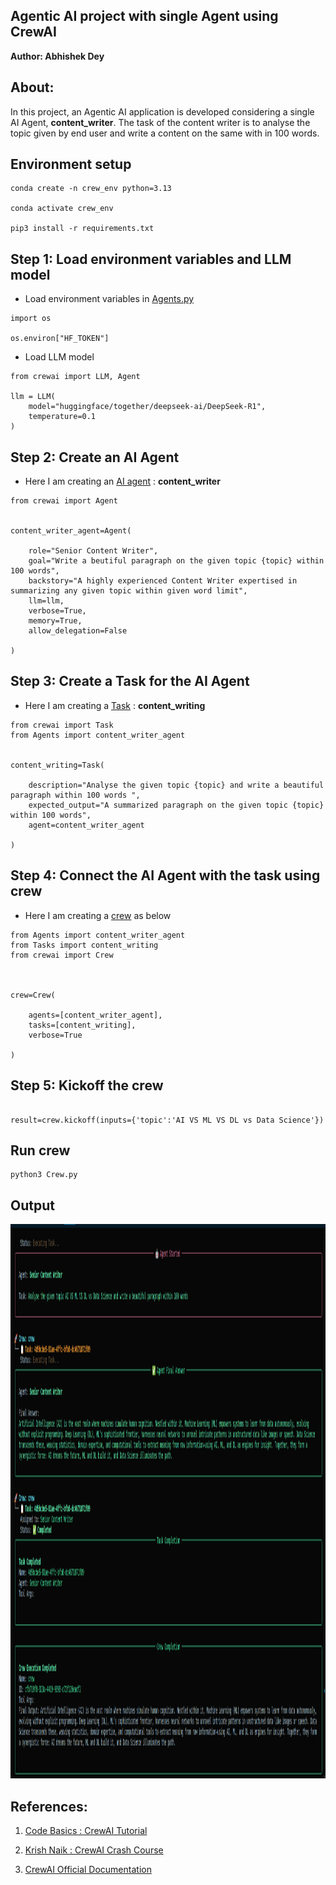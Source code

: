 ## Agentic AI project with single Agent using CrewAI

**Author: Abhishek Dey**

## About:

In this project, an Agentic AI application is developed considering a single AI Agent, **content_writer**. The task of the content writer is to analyse the topic given by end user and write a content on the same with in 100 words.

## Environment setup

```
conda create -n crew_env python=3.13

conda activate crew_env

pip3 install -r requirements.txt
```

## Step 1: Load environment variables and LLM model 

* Load environment variables in [Agents.py](Agents.py)

```
import os

os.environ["HF_TOKEN"]

```

* Load LLM model

```
from crewai import LLM, Agent

llm = LLM(
    model="huggingface/together/deepseek-ai/DeepSeek-R1",
    temperature=0.1
)

```

## Step 2: Create an AI Agent

* Here I am creating an [AI agent](Agents.py) : **content_writer**

```
from crewai import Agent


content_writer_agent=Agent(

    role="Senior Content Writer",
    goal="Write a beutiful paragraph on the given topic {topic} within 100 words",
    backstory="A highly experienced Content Writer expertised in summarizing any given topic within given word limit",
    llm=llm,
    verbose=True,
    memory=True,
    allow_delegation=False

)

```

## Step 3: Create a Task for the AI Agent

* Here I am creating a [Task](Tasks.py) : **content_writing**

```
from crewai import Task
from Agents import content_writer_agent


content_writing=Task(

    description="Analyse the given topic {topic} and write a beautiful paragraph within 100 words ",
    expected_output="A summarized paragraph on the given topic {topic} within 100 words",
    agent=content_writer_agent

)

```

## Step 4: Connect the AI Agent with the task using crew

* Here I am creating a [crew](Crew.py) as below

```
from Agents import content_writer_agent
from Tasks import content_writing
from crewai import Crew



crew=Crew(

    agents=[content_writer_agent],
    tasks=[content_writing],
    verbose=True

)

```

## Step 5: Kickoff the crew

```

result=crew.kickoff(inputs={'topic':'AI VS ML VS DL vs Data Science'})

```


## Run crew

```
python3 Crew.py

```

## Output

<p align="left">
<img src="pics/1.png" width="1625" height="887">
</p>


## References:

1. [Code Basics : CrewAI Tutorial](https://www.youtube.com/watch?v=G42J2MSKyc8&t=1849s&pp=ygUHY3JldyBhaQ%3D%3D)

2. [Krish Naik : CrewAI Crash Course](https://www.youtube.com/watch?v=UV81LAb3x2g)

3. [CrewAI Official Documentation](https://docs.crewai.com/en/introduction)
